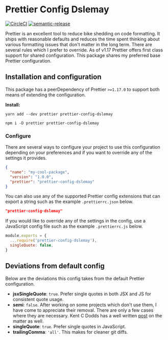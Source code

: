 # Prettier Config Dslemay

[![CircleCI](https://circleci.com/gh/dslemay/prettier-config-dslemay.svg?style=svg)](https://circleci.com/gh/dslemay/prettier-config-dslemay)
[![semantic-release](https://img.shields.io/badge/%20%20%F0%9F%93%A6%F0%9F%9A%80-semantic--release-e10079.svg)](https://github.com/semantic-release/semantic-release)

Prettier is an excellent tool to reduce bike shedding on code formatting. It ships with reasonable defaults and reduces the time spent thinking about various formatting issues that don't matter in the long term. There are several rules which I prefer to override. As of v1.17 Prettier offers first class support for shared configuration. This package shares my preferred base Prettier configuration.

## Installation and configuration

This package has a peerDependency of Prettier `>=1.17.0` to support both means of extending the configuration.

**Install:**

```shell
yarn add --dev prettier prettier-config-dslemay
```

```shell
npm i -D prettier prettier-config-dslemay
```

### Configure

There are several ways to configure your project to use this configuration depending on your preferences and if you want to override any of the settings it provides.

```json
{
  "name": "my-cool-package",
  "version": "1.0.0",
  "prettier": "prettier-config-dslemay"
}
```

You can also use any of the supported Prettier config extensions that can export a string such as the example `.prettierrc.json` below.

```json
"prettier-config-dslemay"
```

If you would like to override any of the settings in the config, use a JavaScript config file such as the example `.prettierrc.js` below.

```javascript
module.exports = {
  ...require('prettier-config-dslemay'),
  singleQuote: false,
}
```

## Deviations from default config

Below are the deviations this config takes from the default Prettier configuration.

- **jsxSingleQuote**: `true`. Prefer single quotes in both JSX and JS for consistent quote usage.
- **semi**: `false`. After working on some projects which don't use them, I have come to appreciate their removal. There are only a few cases where they are necessary. Kent C Dodds has a well written [post](https://kentcdodds.com/blog/semicolons-in-javascript-a-preference) on the matter as well.
- **singleQuote**: `true`. Prefer single quotes in JavaScript.
- **trailingComma**: `'all'`. This makes for cleaner git diffs.
